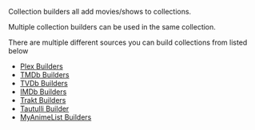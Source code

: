 Collection builders all add movies/shows to collections. 

Multiple collection builders can be used in the same collection.

There are multiple different sources you can build collections from listed below
* [Plex Builders](Plex-Builders)
* [TMDb Builders](TMDb-Builders)
* [TVDb Builders](TVDb-Builders)
* [IMDb Builders](IMDb-Builders)
* [Trakt Builders](Trakt-Builders)
* [Tautulli Builder](Tautulli-Builder)
* [MyAnimeList Builders](MyAnimeList-Builders)